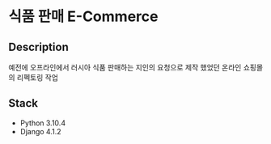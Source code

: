 
# 식품 판매 E-Commerce

## Description

예전에 오프라인에서 러시아 식품 판매하는 지인의 요청으로 제작 했었던 온라인 쇼핑몰의 리펙토링 작업

## Stack

- Python 3.10.4
- Django 4.1.2